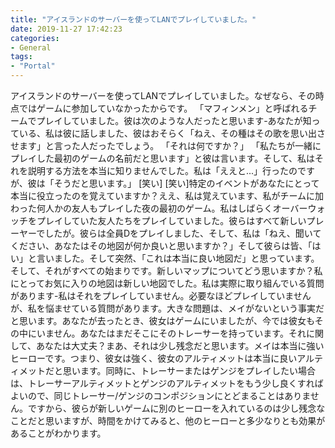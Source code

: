 ```yaml
---
title: "アイスランドのサーバーを使ってLANでプレイしていました。"
date: 2019-11-27 17:42:23
categories:
- General
tags:
- "Portal"
---
```


アイスランドのサーバーを使ってLANでプレイしていました。なぜなら、その時点ではゲームに参加していなかったからです。 「マフィンメン」と呼ばれるチームでプレイしていました。彼は次のような人だったと思います-あなたが知っている、私は彼に話しました、彼はおそらく「ねえ、その種はその歌を思い出させます」と言った人だったでしょう。 「それは何ですか？」 「私たちが一緒にプレイした最初のゲームの名前だと思います」と彼は言います。そして、私はそれを説明する方法を本当に知りませんでした。私は「ええと...」行ったのですが、彼は「そうだと思います。」 [笑い] [笑い]特定のイベントがあなたにとって本当に役立ったのを覚えていますか？ええ、私は覚えています、私がチームに加わった何人かの友人もプレイした夜の最初のゲーム。私はしばらくオーバーウォッチをプレイしていた友人たちをプレイしていました。彼らはすべて新しいプレーヤーでしたが。彼らは全員Dをプレイしました、そして、私は「ねえ、聞いてください、あなたはその地図が何か良いと思いますか？」そして彼らは皆、「はい」と言いました。そして突然、「これは本当に良い地図だ」と思っています。そして、それがすべての始まりです。新しいマップについてどう思いますか？私にとってお気に入りの地図は新しい地図でした。私は実際に取り組んでいる質問があります-私はそれをプレイしていません。必要なほどプレイしていませんが、私を悩ませている質問があります。大きな問題は、メイがないという事実だと思います。あなたが去ったとき、彼女はゲームにいましたが、今では彼女もその中にいません。あなたはまだそこにそのトレーサーを持っています。それに関して、あなたは大丈夫？まあ、それは少し残念だと思います。メイは本当に強いヒーローです。つまり、彼女は強く、彼女のアルティメットは本当に良いアルティメットだと思います。同時に、トレーサーまたはゲンジをプレイしたい場合は、トレーサーアルティメットとゲンジのアルティメットをもう少し良くすればよいので、同じトレーサー/ゲンジのコンポジションにとどまることはありません。ですから、彼らが新しいゲームに別のヒーローを入れているのは少し残念なことだと思いますが、時間をかけてみると、他のヒーローと多少なりとも効果があることがわかります。
